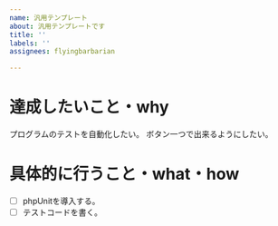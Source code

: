 ```yaml
---
name: 汎用テンプレート
about: 汎用テンプレートです
title: ''
labels: ''
assignees: flyingbarbarian

---
```


# 達成したいこと・why
プログラムのテストを自動化したい。
ボタン一つで出来るようにしたい。

# 具体的に行うこと・what・how
- [ ] phpUnitを導入する。
- [ ] テストコードを書く。

